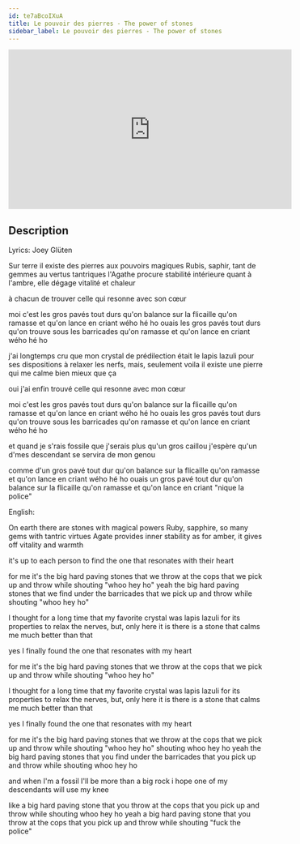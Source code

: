 ```yaml
---
id: te7aBcoIXuA
title: Le pouvoir des pierres - The power of stones
sidebar_label: Le pouvoir des pierres - The power of stones
---
```


<iframe
  width="560"
  height="315"
  src="https://www.youtube.com/embed/te7aBcoIXuA"
  title="YouTube video player"
  frameborder="0"
  allow="accelerometer; autoplay; clipboard-write; encrypted-media; gyroscope; picture-in-picture; web-share"
  referrerpolicy="strict-origin-when-cross-origin"
  allowfullscreen
></iframe>

## Description

Lyrics: Joey Glüten

Sur terre il existe des pierres aux pouvoirs magiques
Rubis, saphir, tant de gemmes au vertus tantriques
l'Agathe procure stabilité intérieure
quant à l'ambre, elle dégage vitalité et chaleur

à chacun de trouver celle qui resonne avec son cœur

moi c'est les gros pavés tout durs qu'on balance sur la flicaille
qu'on ramasse et qu'on lance en criant wého hé ho
ouais les gros pavés tout durs qu'on trouve sous les barricades
qu'on ramasse et qu'on lance en criant wého hé ho

j'ai longtemps cru que mon crystal de prédilection
était le lapis lazuli pour ses dispositions
à relaxer les nerfs, mais, seulement voila
il existe une pierre qui me calme bien mieux que ça

oui j'ai enfin trouvé celle qui resonne avec mon cœur

moi c'est les gros pavés tout durs qu'on balance sur la flicaille
qu'on ramasse et qu'on lance en criant wého hé ho
ouais les gros pavés tout durs qu'on trouve sous les barricades
qu'on ramasse et qu'on lance en criant wého hé ho

et quand je s'rais fossile que j'serais plus qu'un gros caillou
j'espère qu'un d'mes descendant se servira de mon genou

comme d'un gros pavé tout dur qu'on balance sur la flicaille
qu'on ramasse et qu'on lance en criant wého hé ho
ouais un gros pavé tout dur qu'on balance sur la flicaille
qu'on ramasse et qu'on lance en criant "nique la police"

English:

On earth there are stones with magical powers
Ruby, sapphire, so many gems with tantric virtues
Agate provides inner stability
as for amber, it gives off vitality and warmth

it's up to each person to find the one that resonates with their heart

for me it's the big hard paving stones that we throw at the cops
that we pick up and throw while shouting "whoo hey ho"
yeah the big hard paving stones that we find under the barricades
that we pick up and throw while shouting "whoo hey ho"

I thought for a long time that my favorite crystal
was lapis lazuli for its properties
to relax the nerves, but, only here it is
there is a stone that calms me much better than that

yes I finally found the one that resonates with my heart

for me it's the big hard paving stones that we throw at the cops
that we pick up and throw while shouting "whoo hey ho"

I thought for a long time that my favorite crystal
was lapis lazuli for its properties
to relax the nerves, but, only here it is
there is a stone that calms me much better than that

yes I finally found the one that resonates with my heart

for me it's the big hard paving stones that we throw at the cops
that we pick up and throw while shouting "whoo hey ho" shouting whoo hey ho
yeah the big hard paving stones that you find under the barricades
that you pick up and throw while shouting whoo hey ho

and when I'm a fossil I'll be more than a big rock
i hope one of my descendants will use my knee

like a big hard paving stone that you throw at the cops
that you pick up and throw while shouting whoo hey ho
yeah a big hard paving stone that you throw at the cops
that you pick up and throw while shouting "fuck the police"
